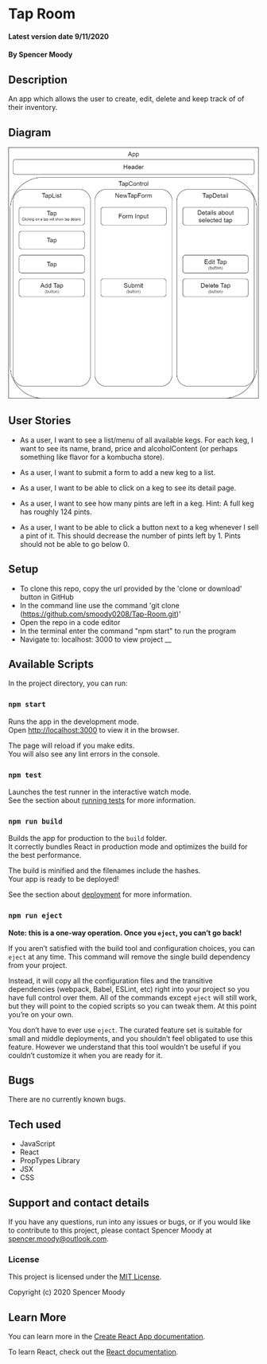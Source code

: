 # Tap Room

#### Latest version date 9/11/2020

#### By Spencer Moody

## Description

An app which allows the user to create, edit, delete and keep track of of their inventory. 

## Diagram

![Tap Room Diagram!](./src/images/TapRoom.png)

## User Stories

* As a user, I want to see a list/menu of all available kegs. For each keg, I want to see its name, brand, price and alcoholContent (or perhaps something like flavor for a kombucha store).

* As a user, I want to submit a form to add a new keg to a list.

* As a user, I want to be able to click on a keg to see its detail page.

* As a user, I want to see how many pints are left in a keg. Hint: A full keg has roughly 124 pints.

* As a user, I want to be able to click a button next to a keg whenever I sell a pint of it. This should decrease the number of pints left by 1. Pints should not be able to go below 0.

## Setup

* To clone this repo, copy the url provided by the 'clone or download' button in GitHub
* In the command line use the command 'git clone (https://github.com/smoody0208/Tap-Room.git)'
* Open the repo in a code editor
* In the terminal enter the command "npm start" to run the program
* Navigate to: localhost: 3000 to view project
__

## Available Scripts

In the project directory, you can run:

### `npm start`

Runs the app in the development mode.<br />
Open [http://localhost:3000](http://localhost:3000) to view it in the browser.

The page will reload if you make edits.<br />
You will also see any lint errors in the console.

### `npm test`

Launches the test runner in the interactive watch mode.<br />
See the section about [running tests](https://facebook.github.io/create-react-app/docs/running-tests) for more information.

### `npm run build`

Builds the app for production to the `build` folder.<br />
It correctly bundles React in production mode and optimizes the build for the best performance.

The build is minified and the filenames include the hashes.<br />
Your app is ready to be deployed!

See the section about [deployment](https://facebook.github.io/create-react-app/docs/deployment) for more information.

### `npm run eject`

**Note: this is a one-way operation. Once you `eject`, you can’t go back!**

If you aren’t satisfied with the build tool and configuration choices, you can `eject` at any time. This command will remove the single build dependency from your project.

Instead, it will copy all the configuration files and the transitive dependencies (webpack, Babel, ESLint, etc) right into your project so you have full control over them. All of the commands except `eject` will still work, but they will point to the copied scripts so you can tweak them. At this point you’re on your own.

You don’t have to ever use `eject`. The curated feature set is suitable for small and middle deployments, and you shouldn’t feel obligated to use this feature. However we understand that this tool wouldn’t be useful if you couldn’t customize it when you are ready for it.

## Bugs

There are no currently known bugs.

## Tech used

* JavaScript
* React
* PropTypes Library
* JSX
* CSS

## Support and contact details

If you have any questions, run into any issues or bugs, or if you would like to contribute to this project, please contact Spencer Moody at spencer.moody@outlook.com.

### License

This project is licensed under the [MIT License](https://opensource.org/licenses/MIT).

Copyright (c) 2020 Spencer Moody

## Learn More

You can learn more in the [Create React App documentation](https://facebook.github.io/create-react-app/docs/getting-started).

To learn React, check out the [React documentation](https://reactjs.org/).
